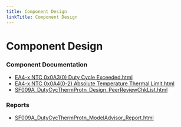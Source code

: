 ```yaml
---
title: Component Design
linkTitle: Component Design
---
```


# Component Design
### Component Documentation

- [EA4-x NTC 0x0A3(0) Duty Cycle Exceeded.html](Doc/EA4-x%20NTC%200x0A3%280%29%20Duty%20Cycle%20Exceeded.html)
- [EA4-x NTC 0x0A4(0-2) Absolute Temperature Thermal Limit.html](Doc/EA4-x%20NTC%200x0A4%280-2%29%20Absolute%20Temperature%20Thermal%20Limit.html)
- [SF009A_DutyCycThermProtn_Design_PeerReviewChkList.html](Doc/SF009A_DutyCycThermProtn_Design_PeerReviewChkList.html)

### Reports

- [SF009A_DutyCycThermProtn_ModelAdvisor_Report.html](Reports/SF009A_DutyCycThermProtn_ModelAdvisor_Report.html)

